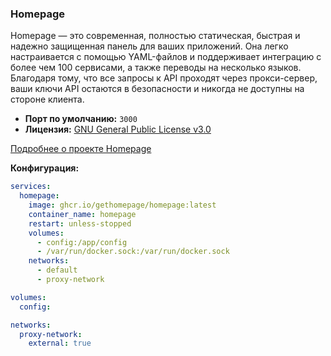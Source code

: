 ### Homepage

Homepage — это современная, полностью статическая, быстрая и надежно защищенная панель для ваших приложений. Она легко настраивается с помощью YAML-файлов и поддерживает интеграцию с более чем 100 сервисами, а также переводы на несколько языков. Благодаря тому, что все запросы к API проходят через прокси-сервер, ваши ключи API остаются в безопасности и никогда не доступны на стороне клиента.

*   **Порт по умолчанию:** `3000`
*   **Лицензия:** [GNU General Public License v3.0](https://github.com/gethomepage/homepage/blob/main/LICENSE)

[Подробнее о проекте Homepage](https://gethomepage.dev/)

**Конфигурация:**
```yaml
services:
  homepage:
    image: ghcr.io/gethomepage/homepage:latest
    container_name: homepage
    restart: unless-stopped
    volumes:
      - config:/app/config
      - /var/run/docker.sock:/var/run/docker.sock
    networks:
      - default
      - proxy-network

volumes:
  config:

networks:
  proxy-network:
    external: true
